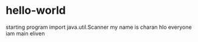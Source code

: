 # hello-world
starting program
import java.util.Scanner
my name is charan
hlo everyone 
iam main
eliven
